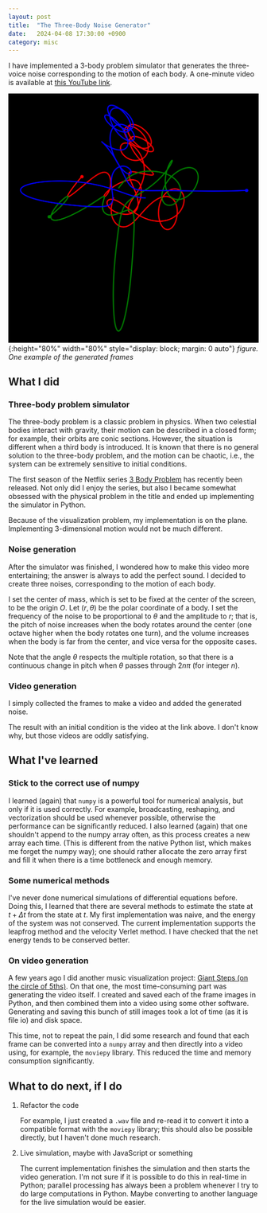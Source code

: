 ```yaml
---
layout: post
title:  "The Three-Body Noise Generator"
date:   2024-04-08 17:30:00 +0900
category: misc
---
```


I have implemented a 3-body problem simulator that generates the three-voice noise corresponding to the motion of each body. A one-minute video is available at [this YouTube link](https://youtube.com/watch?v=MbhX1uRd6BI).

![alt text: one example of the generated frames](../assets/20240418/frame.png){:height="80%" width="80%" style="display: block; margin: 0 auto"}
*figure. One example of the generated frames*

## What I did

### Three-body problem simulator

The three-body problem is a classic problem in physics. When two celestial bodies interact with gravity, their motion can be described in a closed form; for example, their orbits are conic sections. However, the situation is different when a third body is introduced. It is known that there is no general solution to the three-body problem, and the motion can be chaotic, i.e., the system can be extremely sensitive to initial conditions.

The first season of the Netflix series [3 Body Problem](https://www.imdb.com/title/tt13016388/) has recently been released. Not only did I enjoy the series, but also I became somewhat obsessed with the physical problem in the title and ended up implementing the simulator in Python.

Because of the visualization problem, my implementation is on the plane. Implementing 3-dimensional motion would not be much different.

### Noise generation

After the simulator was finished, I wondered how to make this video more entertaining; the answer is always to add the perfect sound. I decided to create three noises, corresponding to the motion of each body.

I set the center of mass, which is set to be fixed at the center of the screen, to be the origin $O$. Let $(r,\theta)$ be the polar coordinate of a body. I set the frequency of the noise to be proportional to $\theta$ and the amplitude to $r$; that is, the pitch of noise increases when the body rotates around the center (one octave higher when the body rotates one turn), and the volume increases when the body is far from the center, and vice versa for the opposite cases.

Note that the angle $\theta$ respects the multiple rotation, so that there is a continuous change in pitch when $\theta$ passes through $2n\pi$ (for integer $n$).

### Video generation

I simply collected the frames to make a video and added the generated noise.

The result with an initial condition is the video at the link above. I don't know why, but those videos are oddly satisfying.

## What I've learned

### Stick to the correct use of numpy

I learned (again) that `numpy` is a powerful tool for numerical analysis, but only if it is used correctly. For example, broadcasting, reshaping, and vectorization should be used whenever possible, otherwise the performance can be significantly reduced. I also learned (again) that one shouldn't append to the numpy array often, as this process creates a new array each time. (This is different from the native Python list, which makes me forget the numpy way); one should rather allocate the zero array first and fill it when there is a time bottleneck and enough memory.

### Some numerical methods

I've never done numerical simulations of differential equations before. Doing this, I learned that there are several methods to estimate the state at $t + \Delta t$ from the state at $t$. My first implementation was naive, and the energy of the system was not conserved. The current implementation supports the leapfrog method and the velocity Verlet method. I have checked that the net energy tends to be conserved better.

### On video generation

A few years ago I did another music visualization project: [Giant Steps (on the circle of 5ths)](https://www.youtube.com/shorts/88ri19nUb8U). On that one, the most time-consuming part was generating the video itself. I created and saved each of the frame images in Python, and then combined them into a video using some other software. Generating and saving this bunch of still images took a lot of time (as it is file io) and disk space.

This time, not to repeat the pain, I did some research and found that each frame can be converted into a `numpy` array and then directly into a video using, for example, the `moviepy` library. This reduced the time and memory consumption significantly.

## What to do next, if I do

1. Refactor the code

   For example, I just created a `.wav` file and re-read it to convert it into a compatible format with the `moviepy` library; this should also be possible directly, but I haven't done much research.

2. Live simulation, maybe with JavaScript or something

   The current implementation finishes the simulation and then starts the video generation. I'm not sure if it is possible to do this in real-time in Python; parallel processing has always been a problem whenever I try to do large computations in Python. Maybe converting to another language for the live simulation would be easier.